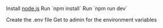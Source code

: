 Install [node.js](https://nodejs.org/en/download) 
Run ´npm install´
Run ´npm run dev´

Create the .env file
Get to admin for the environment variables 